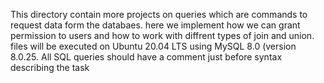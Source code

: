 This directory contain more projects on queries which are commands to request data form the databaes. here we implement how we can grant permission to users and how to work with diffrent types of join and union.
files will be executed on Ubuntu 20.04 LTS using MySQL 8.0 (version 8.0.25.
All SQL queries should have a comment just before syntax describing the task
